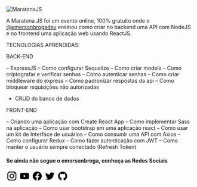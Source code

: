 ![MaratonaJS](http://s3.emerson.link/prints/2020-07-05-074937-06n3n.png)

A Maratona JS foi um evento online, 100% gratuito onde o [@emersonbrogadev](https://www.instagram.com/emersonbrogadev/)
ensinou como criar no backend uma API com NodeJS e no frontend uma aplicação web usando ReactJS.

TECNOLOGIAS APRENDIDAS:

BACK-END

– ExpressJS
– Como configurar Sequelize
– Como criar models
– Como criptografar e verificar senhas
– Como autenticar senhas
– Como criar middleware do express
– Como padronizar respostas da api
– Como bloquear requisições não autorizadas
- CRUD do banco de dados

FRONT-END 

– Criando uma aplicação com Create React App
– Como implementar Sass na aplicação
– Como usar bootstrap em uma aplicação react
– Como usar um kit de Interface de usuários
– Como consumir uma API com Axios
– Como configurar Redux
– Como fazer autenticação com JWT
– Como manter o usuário sempre conectado (Refresh Token)

#### Se ainda não segue o emersonbroga, conheça as Redes Sociais


[![instagram.com/emersonbrogadev](https://raw.githubusercontent.com/emersonbroga/social-media-snippets/master/static/instagram.png)](https://emersonbroga.com/instagram)
[![youtube.com/c/emersonbrogadev](https://raw.githubusercontent.com/emersonbroga/social-media-snippets/master/static/youtube.png)](https://emersonbroga.com/youtube)
[![facebook.com/emersonbrogadev](https://raw.githubusercontent.com/emersonbroga/social-media-snippets/master/static/facebook.png)](https://emersonbroga.com/facebook)
[![twitter.com/emersonbrogadev](https://raw.githubusercontent.com/emersonbroga/social-media-snippets/master/static/twitter.png)](https://emersonbroga.com/twitter)
[![github.com/emersonbroga](https://raw.githubusercontent.com/emersonbroga/social-media-snippets/master/static/github.png)](https://emersonbroga.com/github)
